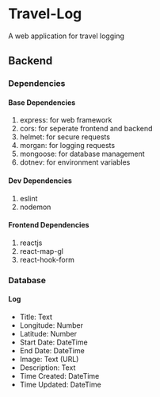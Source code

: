 # Travel-Log

A web application for travel logging

## Backend

### Dependencies

#### Base Dependencies
1. express: for web framework
1. cors: for seperate frontend and backend
1. helmet: for secure requests
1. morgan: for logging requests
1. mongoose: for database management
1. dotnev: for environment variables

#### Dev Dependencies
1. eslint
1. nodemon

#### Frontend Dependencies
1. reactjs
1. react-map-gl
1. react-hook-form

### Database

#### Log
  * Title: Text
  * Longitude: Number
  * Latitude: Number
  * Start Date: DateTime
  * End Date: DateTime
  * Image: Text (URL)
  * Description: Text
  * Time Created: DateTime
  * Time Updated: DateTime
  
